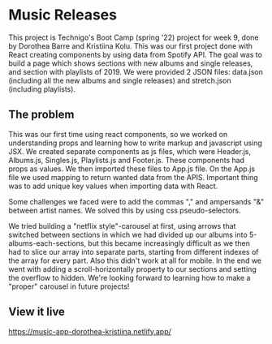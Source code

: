 # Music Releases
This project is Technigo's Boot Camp (spring '22) project for week 9, done by Dorothea Barre and Kristiina Kolu. This was our first project done with React creating components by using data from Spotify API. The goal was to build a page which shows sections with new albums and single releases, and section with playlists of 2019. We were provided 2 JSON files: data.json (including all the new albums and single releases) and stretch.json (including playlists).

## The problem

This was our first time using react components, so we worked on understanding props and learning how to write markup and javascript using JSX. We created separate components as js files, which were Header.js, Albums.js, Singles.js, Playlists.js and Footer.js. These components had props as values. We then imported these files to App.js file. On the App.js file we used mapping to return wanted data from the APIS. Important thing was to add unique key values when importing data with React. 

Some challenges we faced were to add the commas "," and ampersands "&" between artist names. We solved this by using css pseudo-selectors.

We tried building a "netflix style"-carousel at first, using arrows that switched between sections in which we had divided up our albums into 5-albums-each-sections, but this became increasingly difficult as we then had to slice our array into separate parts, starting from different indexes of the array for every part. Also this didn't work at all for mobile. In the end we went with adding a scroll-horizontally property to our sections and setting the overflow to hidden. We're looking forward to learning how to make a "proper" carousel in future projects!


## View it live

https://music-app-dorothea-kristiina.netlify.app/